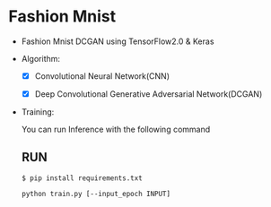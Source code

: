 # Fashion Mnist
  

  - Fashion Mnist DCGAN using TensorFlow2.0 & Keras
    
  - Algorithm:

    - [x] Convolutional Neural Network(CNN)
    - [x] Deep Convolutional Generative Adversarial Network(DCGAN)
    

  - Training:

      You can run  Inference with the following command

      ## RUN

      ```
      $ pip install requirements.txt
      
      python train.py [--input_epoch INPUT]
      ```
      
